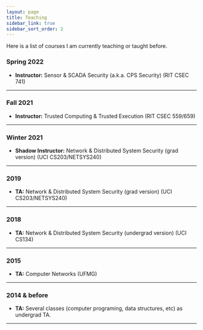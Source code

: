 ```yaml
---
layout: page
title: Teaching
sidebar_link: true
sidebar_sort_order: 2
---
```



Here is a list of courses I am currently teaching or taught before.


### Spring 2022
+ **Instructor:** Sensor & SCADA Security (a.k.a. CPS Security)  (RIT CSEC 741) 

___

### Fall 2021
+ **Instructor:** Trusted Computing & Trusted Execution (RIT CSEC 559/659) 

___

### Winter 2021
+ **Shadow Instructor:** Network & Distributed System Security (grad version) (UCI CS203/NETSYS240) 

___

### 2019
+ **TA:** Network & Distributed System Security (grad version) (UCI CS203/NETSYS240) 

___

### 2018
+ **TA:** Network & Distributed System Security (undergrad version) (UCI CS134) 

___

### 2015
+ **TA:** Computer Networks (UFMG)

___

### 2014 & before
+ **TA:** Several classes (computer programing, data structures, etc) as undergrad TA.

___
